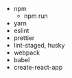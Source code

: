 - npm
    - npm run
- yarn
- eslint
- prettier
- lint-staged, husky
- webpack
- babel
- create-react-app